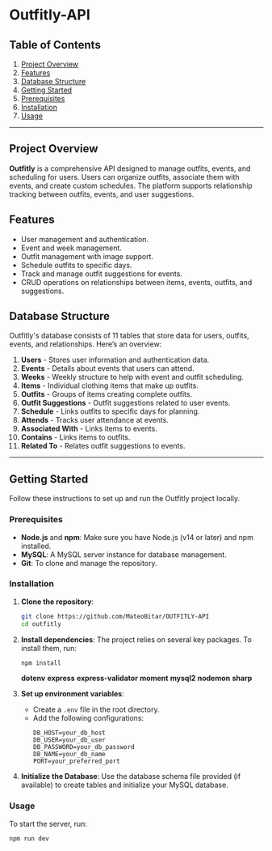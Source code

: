 # Outfitly-API

## Table of Contents
1. [Project Overview](#project-overview)
2. [Features](#features)
3. [Database Structure](#database-structure)
4. [Getting Started](#getting-started)
5. [Prerequisites](#prerequisites)
6. [Installation](#installation)
7. [Usage](#usage)

---

## Project Overview
**Outfitly** is a comprehensive API designed to manage outfits, events, and scheduling for users. Users can organize outfits, associate them with events, and create custom schedules. The platform supports relationship tracking between outfits, events, and user suggestions.

## Features
- User management and authentication.
- Event and week management.
- Outfit management with image support.
- Schedule outfits to specific days.
- Track and manage outfit suggestions for events.
- CRUD operations on relationships between items, events, outfits, and suggestions.

## Database Structure
Outfitly's database consists of 11 tables that store data for users, outfits, events, and relationships. Here’s an overview:

1. **Users** - Stores user information and authentication data.
2. **Events** - Details about events that users can attend.
3. **Weeks** - Weekly structure to help with event and outfit scheduling.
4. **Items** - Individual clothing items that make up outfits.
5. **Outfits** - Groups of items creating complete outfits.
6. **Outfit Suggestions** - Outfit suggestions related to user events.
7. **Schedule** - Links outfits to specific days for planning.
8. **Attends** - Tracks user attendance at events.
9. **Associated With** - Links items to events.
10. **Contains** - Links items to outfits.
11. **Related To** - Relates outfit suggestions to events.

---

## Getting Started
Follow these instructions to set up and run the Outfitly project locally.

### Prerequisites
- **Node.js** and **npm**: Make sure you have Node.js (v14 or later) and npm installed.
- **MySQL**: A MySQL server instance for database management.
- **Git**: To clone and manage the repository.

### Installation
1. **Clone the repository**:
    ```bash
    git clone https://github.com/MateoBitar/OUTFITLY-API
    cd outfitly
    ```

2. **Install dependencies**:
    The project relies on several key packages. To install them, run:

    ```bash
    npm install
    ```
    **dotenv**
    **express**
    **express-validator**
    **moment**
    **mysql2**
    **nodemon**
    **sharp**

3. **Set up environment variables**:
    - Create a `.env` file in the root directory.
    - Add the following configurations:
      ```plaintext
      DB_HOST=your_db_host
      DB_USER=your_db_user
      DB_PASSWORD=your_db_password
      DB_NAME=your_db_name
      PORT=your_preferred_port
      ```

4. **Initialize the Database**:
   Use the database schema file provided (if available) to create tables and initialize your MySQL database.

### Usage
To start the server, run:
```bash
npm run dev
